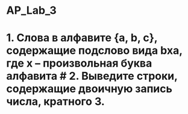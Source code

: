 # AP_Lab_3
# 1. Слова в алфавите {a, b, c}, содержащие подслово вида bxa, где x – произвольная буква алфавита # 2. Выведите строки, содержащие двоичную запись числа, кратного 3.
